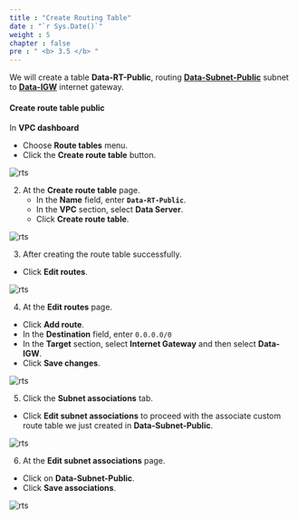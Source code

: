 ```yaml
---
title : "Create Routing Table"
date : "`r Sys.Date()`"
weight : 5
chapter : false
pre : " <b> 3.5 </b> "
---
```



We will create a table **Data-RT-Public**, routing **[Data-Subnet-Public](/3-DataServer/3.2-createsubnet)** subnet to **[Data-IGW](/3-DataServer/3.4-createigw)** internet gateway.

#### Create route table public

In **VPC dashboard**
  + Choose **Route tables** menu.
  + Click the **Create route table** button.

![rts](/images/2.cloudserver/rt-01.png)

2. At the **Create route table** page.
    + In the **Name** field, enter **`Data-RT-Public`**.
    + In the **VPC** section, select **Data Server**.
    + Click **Create route table**.

![rts](/images/3.dataserver/rts-01.png)

3. After creating the route table successfully.
  + Click **Edit routes**.

![rts](/images/3.dataserver/rts-02.png)


4. At the **Edit routes** page.
  + Click **Add route**.
  + In the **Destination** field, enter `0.0.0.0/0`
  + In the **Target** section, select **Internet Gateway** and then select **Data-IGW**.
  + Click **Save changes**.

![rts](/images/3.dataserver/rts-03.png)

5. Click the **Subnet associations** tab.
  + Click **Edit subnet associations** to proceed with the associate custom route table we just created in **Data-Subnet-Public**.

![rts](/images/3.dataserver/rts-04.png)

6. At the **Edit subnet associations** page.
  + Click on **Data-Subnet-Public**.
  + Click **Save associations**.

![rts](/images/3.dataserver/rts-05.png)
